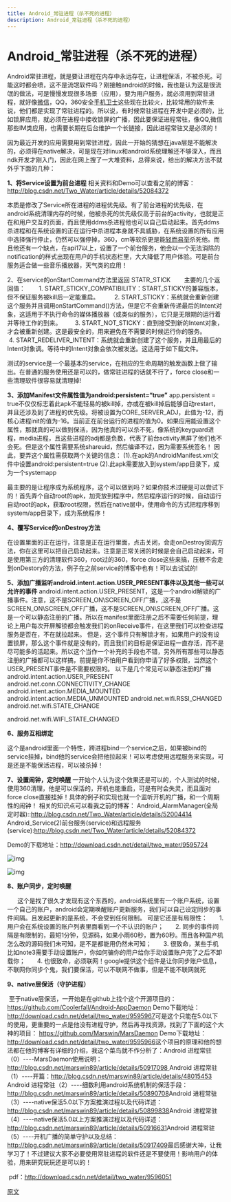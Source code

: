 ```yaml
---
title: Android_常驻进程（杀不死的进程）
description: Android_常驻进程（杀不死的进程）
---
```


# Android_常驻进程（杀不死的进程）

​        Android常驻进程，就是要让进程在内存中永远存在，让进程保活，不被杀死。可能这时都会喷，这不是流氓软件吗？刚接触android的时候，我也是认为这是很流氓的做法，可是慢慢发现很多场景（应用），要为用户服务，就必须用到常驻进程，就好像[微信](https://www.baidu.com/s?wd=%E5%BE%AE%E4%BF%A1&tn=24004469_oem_dg&rsv_dl=gh_pl_sl_csd)，QQ，360安全[手机卫士](https://www.baidu.com/s?wd=%E6%89%8B%E6%9C%BA%E5%8D%AB%E5%A3%AB&tn=24004469_oem_dg&rsv_dl=gh_pl_sl_csd)这些现在比较火，比较常用的软件来说，他们都是实现了常驻进程的。所以说，有时候常驻进程在开发中是必须的，比如锁屏应用，就必须在进程中接收锁屏的广播，因此要保证进程常驻，像QQ,微信那些IM类应用，也需要长期在后台维护一个长链接，因此进程常驻又是必须的！

​        因为最近开发的应用需要用到常驻进程，因此一开始的猜想在java层是不能解决的，必须得在native解决，可是现在对linux和android系统理解还不够深入，而且ndk开发才刚入门，因此在网上搜了一大堆资料，总得来说，给出的解决方法不就外乎下面的几种：

**1、将Service设置为前台进程**
       相关资料和Demo可以查看之前的博客：<http://blog.csdn.net/Two_Water/article/details/52084372>

​       本质是修改了Service所在进程的进程优先级。有了前台进程的优先级，在android系统清理内存的时候，他被杀死的优先级仅高于前台的activity，也就是正在和用户交互的页面，而且使用ddms杀进程他也可以自己启动起来。首先ddms杀进程和在系统设置的正在运行中杀进程本身就不具威胁，在系统设置的所有应用中选择强行停止，仍然可以强停掉，360，cm等软杀更是能[轻而易举](https://www.baidu.com/s?wd=%E8%BD%BB%E8%80%8C%E6%98%93%E4%B8%BE&tn=24004469_oem_dg&rsv_dl=gh_pl_sl_csd)杀死他。而且他还有一个缺点，在api17以上，设置了一个前台服务，他会以一个无法消除的notification的样式出现在用户的手机状态栏里，大大降低了用户体验。可是前台服务适合做一些音乐播放器，天气类的应用！

2、在service的onStartCommand方法里返回 STATR_STICK
       主要的几个返回值：
       1. START_STICKY_COMPATIBILITY：START_STICKY的兼容版本，但不保证服务被kill后一定能重启。 
       2. START_STICKY：系统就会重新创建这个服务并且调用onStartCommand()方法，但是它不会重新传递最后的Intent对象，这适用于不执行命令的媒体播放器（或类似的服务），它只是无限期的运行着并等待工作的到来。
       3. START_NOT_STICKY：直到接受到新的Intent对象，才会被重新创建。这是最安全的，用来避免在不需要的时候运行你的服务。
       4. START_REDELIVER_INTENT：系统就会重新创建了这个服务，并且用最后的Intent对象调。等待中的Intent对象会依次被发送。这适用于如下载文件。

​       测试的service是一个最基本的service，在相应的生命周期的触发函数上做了输出。在普通的服务使用还是可以的，做常驻进程的话就不行了，force close和一些清理软件很容易就清理掉!

**3、添加Manifest文件属性值为android:persistent=“true”**
       app.persistent = true不仅仅标志着此apk不能轻易的被kill掉，亦或在被kill掉后能够自动restart，并且还涉及到了进程的优先级。将被设置为CORE_SERVER_ADJ，此值为-12，而核心进程init的值为-16。当前正在前台运行的进程的值为0。如果应用能设置这个属性，那就真的可以做到保活，因为他真的可以杀不死，像系统的keyguard进程，media进程，且这些进程的adj都是负数，代表了前台activity黑屏了他们也不会死。但是这个属性需要系统shareuid，然后编译不过，因为需要系统签名！
因此，要弄这个属性需获取两个关键的信息： 
       (1).在apk的AndroidManifest.xml文件中设置android:persistent=true 
       (2).此apk需要放入到system/app目录下，成为一个systemapp

​       最主要的是让程序成为系统程序，这个可以做到吗？如果你技术过硬是可以尝试下的！首先弄个自动root的apk，加壳放到程序中，然后程序运行的时候，自动运行自动root的apk，获取root权限，然后在native层中，使用命令的方式把程序移到system/app目录下，成为系统程序！

**4、覆写Service的onDestroy方法**

​      在设置里面的正在运行，注意是正在运行里面，点击关闭，会走onDestroy回调方法，你在这里可以把自己启动起来。注意是正常关闭的时候是会自己启动起来，可是使用第三方的清理软件360，root过的360，force close这些来搞，压根不会走到onDestory的方法，例子在之前service的博客中也有！可以去试试的!

**5、添加广播监听android.intent.action.USER_PRESENT事件以及其他一些可以允许的事件**
       android.intent.action.USER_PRESENT，这是一个android解锁的广播事件。注意，这不是SCREEN_ON\SCREEN_OFF广播，,这不是SCREEN_ON\SCREEN_OFF广播，这不是SCREEN_ON\SCREEN_OFF广播。这是一个可以静态注册的广播。所以在manifest里面注册之后不需要任何前提，理论上用户每次开屏解锁都会触发我们的onReceive事件，在这里我们可以检查进程服务是否在，不在就拉起来。
但是，这个事件只有解锁才有，如果用户的没有设置锁屏，那么这个事件就是没有的，而且我们的目标是保证进程一直存活，而不是尽可能多的活起来。所以这个当作一个补充的手段也不错，另外所有那些可以静态注册的广播都可以这样搞，前提是你不怕用户看到你申请了好多权限，当然这个USER_PRESENT事件是不需要权限的。
以下是几个常见可以静态注册的广播
android.intent.action.USER_PRESENT
android.net.conn.CONNECTIVITY_CHANGE
android.intent.action.MEDIA_MOUNTED
android.intent.action.MEDIA_UNMOUNTED
android.net.wifi.RSSI_CHANGED
android.net.wifi.STATE_CHANGE

android.net.wifi.WIFI_STATE_CHANGED

**6、服务互相绑定**

​      这个是android里面一个特性，跨进程bind一个service之后，如果被bind的service挂掉，bind他的service会把他拉起来！可以考虑使用远程服务来实现，可是还是不能保活进程，可以被杀掉！

**7、设置闹钟，定时唤醒**
      一开始个人认为这个效果还是可以的，个人测试的时候，使用360清理，他是可以保活的，开机也能重启，可是有时会失灵，而且面对force close直接挂掉！具体的例子和实现也就一个监听开机的广播，和一个周期性的闹钟！
相关的知识点可以看我之前的博客：
Android_AlarmManager(全局定时器)::<http://blog.csdn.net/Two_Water/article/details/52004414>
Android_Service(2)前台服务(service)和远程服务(service):<http://blog.csdn.net/Two_Water/article/details/52084372>

Demo的下载地址：<http://download.csdn.net/detail/two_water/9595724>

![img](assets/android_procpersist/Center.png)

![img](assets/android_procpersist/Center-20190308010748477.png)



**8、账户同步，定时唤醒**

      这个是找了很久才发现有这个东西的，android系统里有一个账户系统，设置一个自己的账户，android会定期唤醒账户更新服务，我们可以自己设定同步的事件间隔。且发起更新的是系统，不会受到任何限制。
可是它还是有局限性：
      1. 用户会在系统设置的账户列表里面看到一个不认识的账户；
      2. 同步的事件间隔是有限制的，最短1分钟，见源码，如果小雨60秒，置为60秒。而且各种国产机怎么改的源码我们未可知，是不是都能用仍然未可知；
      3. 很致命，某些手机比如note3需要手动设置账户，你如何骗你的用户给你手动设置账户完了之后不卸载你；
      4. 也很致命，必须联网！google提供这个组件是让你同步账户信息，不联网你同步个鬼，我们要保活，可以不联网不做事，但是不能不联网就死

**9、native层保活（守护进程）**

​       至于native层保活，一开始是在github上找个这个开源项目的：https://github.com/Coolerfall/Android-AppDaemon
 Demo下载地址：<http://download.csdn.net/detail/two_water/9595967>
​       可是这个只能在5.0以下的使用，更重要的一点是他没有进程守护，然后再寻找资源，找到了下面的这个大神的项目：
 https://github.com/Marswin/MarsDaemon
 Demo下载地址：<http://download.csdn.net/detail/two_water/9595966>
​       这个项目的原理和他的想法都在他的博客有详细的介绍，我这个菜鸟就不作分析了：
​       Android 进程常驻（0）----MarsDaemon使用说明：[http://blog.csdn.net/marswin89/article/details/50917098
](http://blog.csdn.net/marswin89/article/details/50917098)       Android 进程常驻（1）----开篇：<http://blog.csdn.net/marswin89/article/details/48015453>
​       Android 进程常驻（2）----细数利用android系统机制的保活手段：http://blog.csdn.net/marswin89/article/details/50890708
​       Android 进程常驻（3）----native保活5.0以下方案推演过程以及代码详述：http://blog.csdn.net/marswin89/article/details/50899838
​       Android 进程常驻（4）----native保活5.0以上方案推演过程以及代码详述：<http://blog.csdn.net/marswin89/article/details/50916631>
​       Android 进程常驻（5）----开机广播的简单守护以及总结：<http://blog.csdn.net/marswin89/article/details/50917409>
​      最后感谢大神，让我学习了！不过建议大家不必要使用常驻进程的软件还是不要使用！影响用户的体验，用来研究玩玩还是可以的！

​     pdf：<http://download.csdn.net/detail/two_water/9596051>



[原文](https://blog.csdn.net/Two_Water/article/details/52126855)